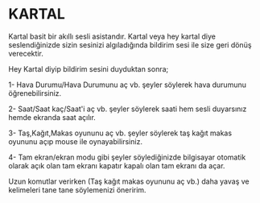 # KARTAL

Kartal basit bir akıllı sesli asistandır. Kartal veya hey kartal diye seslendiğinizde sizin sesinizi algıladığında bildirim sesi ile size geri dönüş verecektir.

Hey Kartal diyip bildirim sesini duyduktan sonra;

1- Hava Durumu/Hava Durumunu aç vb. şeyler söylerek hava durumunu öğrenebilirsiniz.

2- Saat/Saat kaç/Saat'i aç vb. şeyler söylerek saati hem sesli duyarsınız hemde ekranda saat açılır.

3- Taş,Kağıt,Makas oyununu aç vb. şeyler söylerek taş kağıt makas oyununu açıp mouse ile oynayabilirsiniz.

4- Tam ekran/ekran modu gibi şeyler söylediğinizde bilgisayar otomatik olarak açık olan tam ekranı kapatır kapalı olan tam ekranı da açar.

Uzun komutlar verirken (Taş kağıt makas oyununu aç vb.) daha yavaş ve kelimeleri tane tane söylemenizi öneririm.

